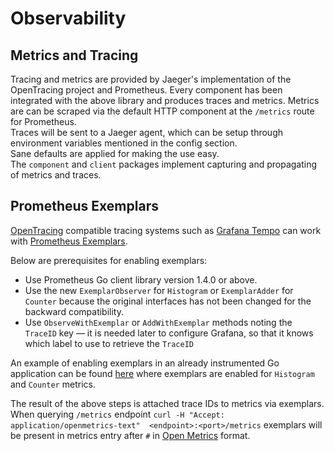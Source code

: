# Observability

## Metrics and Tracing

Tracing and metrics are provided by Jaeger's implementation of the OpenTracing project and Prometheus.
Every component has been integrated with the above library and produces traces and metrics.
Metrics are can be scraped via the default HTTP component at the `/metrics` route for Prometheus.  
Traces will be sent to a Jaeger agent, which can be setup through environment variables mentioned in the config section.    
Sane defaults are applied for making the use easy.  
The `component` and `client` packages implement capturing and propagating of metrics and traces.

## Prometheus Exemplars

[OpenTracing](https://opentracing.io) compatible tracing systems such as [Grafana Tempo](https://grafana.com/oss/tempo/)
can work with [Prometheus Exemplars](https://grafana.com/docs/grafana/latest/basics/exemplars/).

Below are prerequisites for enabling exemplars:

- Use Prometheus Go client library version 1.4.0 or above.
- Use the new `ExemplarObserver` for `Histogram` or `ExemplarAdder` for `Counter` 
  because the original interfaces has not been changed for the backward compatibility.
- Use `ObserveWithExemplar` or `AddWithExemplar` methods noting the `TraceID` key — it is needed later to configure 
  Grafana, so that it knows which label to use to retrieve the `TraceID`

An example of enabling exemplars in an already instrumented Go application can be found [here](../trace/metric.go)
where exemplars are enabled for `Histogram` and `Counter` metrics.

The result of the above steps is attached trace IDs to metrics via exemplars.
When querying `/metrics` endpoint `curl -H "Accept: application/openmetrics-text"  <endpoint>:<port>/metrics`
exemplars will be present in metrics entry after `#` in [Open Metrics](https://github.com/OpenObservability/OpenMetrics/blob/main/specification/OpenMetrics.md#exemplars-1) format.
